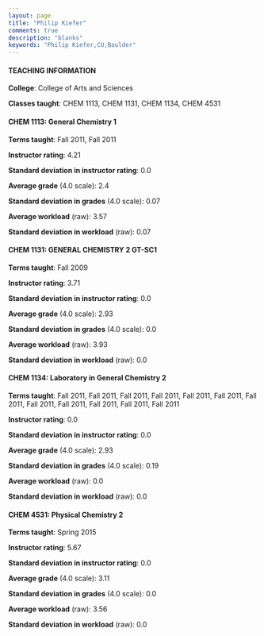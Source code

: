 ```yaml
---
layout: page
title: "Philip Kiefer" 
comments: true
description: "blanks"
keywords: "Philip Kiefer,CU,Boulder"
---
```

<head>
<script src="https://ajax.googleapis.com/ajax/libs/jquery/2.1.3/jquery.min.js"></script>
<script src="https://dl.dropboxusercontent.com/s/pc42nxpaw1ea4o9/highcharts.js?dl=0"></script>
<!-- <script src="../assets/js/highcharts.js"></script> -->
<style type="text/css">@font-face {
	font-family: "Bebas Neue";
	src: url(https://www.filehosting.org/file/details/544349/BebasNeue Regular.otf) format("opentype");
	}
	h1.Bebas { 
		font-family: "Bebas Neue", Verdana, Tahoma;
	}
</style>
</head>
	   
#### TEACHING INFORMATION

**College**: College of Arts and Sciences

**Classes taught**: CHEM 1113, CHEM 1131, CHEM 1134, CHEM 4531

#### CHEM 1113: General Chemistry 1

**Terms taught**: Fall 2011, Fall 2011

**Instructor rating**: 4.21

**Standard deviation in instructor rating**: 0.0

**Average grade** (4.0 scale): 2.4

**Standard deviation in grades** (4.0 scale): 0.07

**Average workload** (raw): 3.57

**Standard deviation in workload** (raw): 0.07

#### CHEM 1131: GENERAL CHEMISTRY 2 GT-SC1

**Terms taught**: Fall 2009

**Instructor rating**: 3.71

**Standard deviation in instructor rating**: 0.0

**Average grade** (4.0 scale): 2.93

**Standard deviation in grades** (4.0 scale): 0.0

**Average workload** (raw): 3.93

**Standard deviation in workload** (raw): 0.0

#### CHEM 1134: Laboratory in General Chemistry 2

**Terms taught**: Fall 2011, Fall 2011, Fall 2011, Fall 2011, Fall 2011, Fall 2011, Fall 2011, Fall 2011, Fall 2011, Fall 2011, Fall 2011, Fall 2011

**Instructor rating**: 0.0

**Standard deviation in instructor rating**: 0.0

**Average grade** (4.0 scale): 2.93

**Standard deviation in grades** (4.0 scale): 0.19

**Average workload** (raw): 0.0

**Standard deviation in workload** (raw): 0.0

#### CHEM 4531: Physical Chemistry 2

**Terms taught**: Spring 2015

**Instructor rating**: 5.67

**Standard deviation in instructor rating**: 0.0

**Average grade** (4.0 scale): 3.11

**Standard deviation in grades** (4.0 scale): 0.0

**Average workload** (raw): 3.56

**Standard deviation in workload** (raw): 0.0

